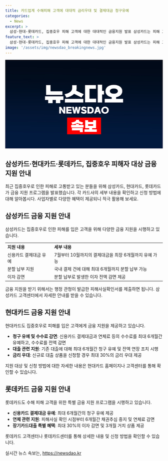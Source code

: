 ```yaml
---
title: 카드업계 수해피해 고객에 대대적 금리우대 및 결제대금 청구유예
categories:
  - News
excerpt: >
  삼성·현대·롯데카드, 집중호우 피해 고객에 대한 대대적인 금융지원 발표 삼성카드는 피해 고객의 7월부터 10월까지의 결제대금 최장 6개월 유예 및 분할 납부 지원, 이자 감면, 단기/장기카드대출 이자 감면, 만기 재연장 제공. 현대카드도 청구유예, 연체수수료 감면, 잔액 청구 유예, 금리우대, 연체이자 감면 등 대규모 금융지원. 롯데카드는 결제대금 청구유예, 연체 중지, 이자 감면, 3개월 거치 상품 전환 등 특별 금융지원 실시. 피해 지역 행정관청이 발급한 피해사실확인서 제출이 필요하며, 신청 기간은 내달 31일까지. (150자)
feature_text: >
  삼성·현대·롯데카드, 집중호우 피해 고객에 대한 대대적인 금융지원 발표 삼성카드는 피해 고객의 7월부터 10월까지의 결제대금 최장 6개월 유예 및 분할 납부 지원, 이자 감면, 단기/장기카드대출 이자 감면, 만기 재연장 제공. 현대카드도 청구유예, 연체수수료 감면, 잔액 청구 유예, 금리우대, 연체이자 감면 등 대규모 금융지원. 롯데카드는 결제대금 청구유예, 연체 중지, 이자 감면, 3개월 거치 상품 전환 등 특별 금융지원 실시. 피해 지역 행정관청이 발급한 피해사실확인서 제출이 필요하며, 신청 기간은 내달 31일까지. (150자)
image: '/assets/img/newsdao_breakingnews.jpg'
---
```


<p><img src="/assets/img/newsdao_breakingnews.jpg" alt="implanttips 속보" /></p>

<h2>삼성카드·현대카드·롯데카드, 집중호우 피해자 대상 금융 지원 안내</h2>

<p data-ke-size="size16">최근 집중호우로 인한 피해로 고통받고 있는 분들을 위해 삼성카드, 현대카드, 롯데카드가 금융 지원 프로그램을 발표했습니다. 각 카드사의 세부 내용을 확인하고 신청 방법에 대해 알아봅시다. 사업자별로 다양한 혜택이 제공되니 적극 활용해 보세요.</p>

<h2 data-ke-size="size26">삼성카드 금융 지원 안내</h2>

<p data-ke-size="size16">삼성카드는 집중호우로 인한 피해를 입은 고객을 위해 다양한 금융 지원을 시행하고 있습니다.</p>

<table>
  <tr>
    <td><b>지원 내용</b></td>
    <td><b>세부 내용</b></td>
  </tr>
  <tr>
    <td>신용카드 결제대금 유예</td>
    <td>7월부터 10월까지의 결제대금을 최장 6개월까지 유예 가능</td>
  </tr>
  <tr>
    <td>분할 납부 지원</td>
    <td>국내 결제 건에 대해 최대 6개월까지 분할 납부 가능</td>
  </tr>
  <tr>
    <td>이자 감면</td>
    <td>분할 납부로 발생한 이자 전액 감면 제공</td>
  </tr>
</table>

<p data-ke-size="size16">금융 지원을 받기 위해서는 행정 관청이 발급한 피해사실확인서를 제출하면 됩니다. 삼성카드 고객센터에서 자세한 안내를 받을 수 있습니다.</p>

<h2 data-ke-size="size26">현대카드 금융 지원 안내</h2>

<p data-ke-size="size16">현대카드도 집중호우로 피해를 입은 고객에게 금융 지원을 제공하고 있습니다.</p>

<ul>
  <li><b>청구 유예 및 수수료 감면</b>: 신용카드 결제대금과 연체료 등의 수수료를 최대 6개월간 유예하고, 수수료를 전액 감면</li>
  <li><b>대출 관련 지원</b>: 기존 대출에 대해 최대 6개월간 청구 유예 및 잔액 연장 조치 시행</li>
  <li><b>금리 우대</b>: 신규로 대출 상품을 신청할 경우 최대 30%의 금리 우대 제공</li>
</ul>

<p data-ke-size="size16">지원 대상 및 신청 방법에 대한 자세한 내용은 현대카드 홈페이지나 고객센터를 통해 확인할 수 있습니다.</p>

<h2 data-ke-size="size26">롯데카드 금융 지원 안내</h2>

<p data-ke-size="size16">롯데카드도 수해 피해 고객을 위한 특별 금융 지원 프로그램을 시행하고 있습니다.</p>

<ul>
  <li><b>신용카드 결제대금 유예</b>: 최대 6개월간의 청구 유예 제공</li>
  <li><b>연체 관련 지원</b>: 피해사실 확인 시점부터 6개월간 채권추심 중지 및 연체료 감면</li>
  <li><b>장기카드대출 특별 혜택</b>: 최대 30%의 이자 감면 및 3개월 거치 상품 제공</li>
</ul>

<p data-ke-size="size16">롯데카드 고객센터나 롯데카드센터를 통해 상세한 내용 및 신청 방법을 확인할 수 있습니다.</p>
실시간 뉴스 속보는, <a href="https://newsdao.kr" rel="dofollow">https://newsdao.kr</a>


